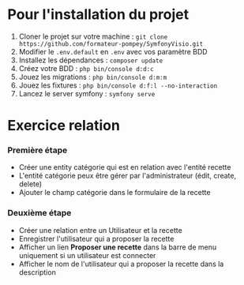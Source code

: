 # Pour l'installation du projet

1. Cloner le projet sur votre machine : `git clone  https://github.com/formateur-pompey/SymfonyVisio.git`
1. Modifier le `.env.default` en `.env` avec vos paramètre BDD
1. Installez les dépendances : `composer update`
1. Créez votre BDD : `php bin/console d:d:c`
1. Jouez les migrations : `php bin/console d:m:m`
1. Jouez les fixtures : `php bin/console d:f:l --no-interaction`
1. Lancez le server symfony : `symfony serve`

# Exercice relation

### Première étape

 - Créer une entity catégorie qui est en relation avec l'entité recette
 - L'entité catégorie peux être gérer par l'administrateur (édit, create, delete)
 - Ajouter le champ catégorie dans le formulaire de la recette 

### Deuxième étape

 - Créer une relation entre un Utilisateur et la recette
 - Enregistrer l'utilisateur qui a proposer la recette 
 - Afficher un lien **Proposer une recette** dans la barre de menu uniquement si un utilisateur est connecter
 - Afficher le nom de l'utilisateur qui a proposer la recette dans la description 

